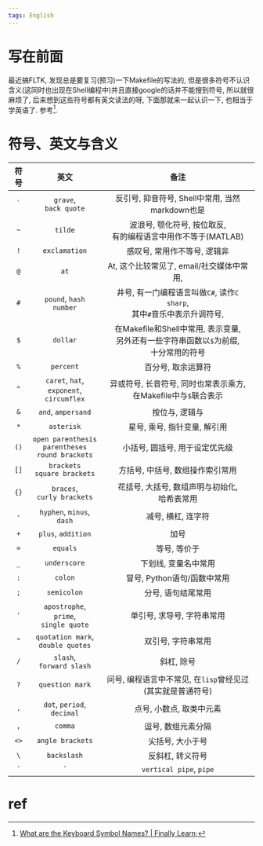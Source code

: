 ```yaml
---
tags: English 
---
```


# 写在前面

最近搞FLTK, 发现总是要复习(预习)一下Makefile的写法的, 但是很多符号不认识含义(这同时也出现在Shell编程中)并且直接google的话并不能搜到符号, 所以就很麻烦了, 后来想到这些符号都有英文读法的呀, 下面那就来一起认识一下, 也相当于学英语了. 参考[^1].

# 符号、英文与含义



|  符号   |                            英文                             |                             备注                             |
| :-----: | :---------------------------------------------------------: | :----------------------------------------------------------: |
| `` ` `` |                `grave`, <br /> `back quote`                 |       反引号, 抑音符号, Shell中常用, 当然markdown也是        |
|   `~`   |                           `tilde`                           | 波浪号, 颚化符号, 按位取反, <br />有的编程语言中用作不等于(MATLAB) |
|   `!`   |                        `exclamation`                        |                 感叹号, 常用作不等号, 逻辑非                 |
|   `@`   |                            `at`                             |          At, 这个比较常见了, email/社交媒体中常用,           |
|   `#`   |                `pound`, `hash`<br />`number`                | 井号, 有一门编程语言叫做`C#`, 读作`C sharp`, <br />其中`#`音乐中表示升调符号, |
|   `$`   |                          `dollar`                           | 在Makefile和Shell中常用, 表示变量, <br />另外还有一些字符串函数以`$`为前缀, <br />十分常用的符号 |
|   `%`   |                          `percent`                          |                      百分号, 取余运算符                      |
|   `^`   |       `caret`, `hat`,<br /> `exponent`, `circumflex`        | 异或符号, 长音符号, 同时也常表示乘方, <br />在Makefile中与`$`联合表示 |
|   `&`   |                     `and`, `ampersand`                      |                        按位与, 逻辑与                        |
|   `*`   |                         `asterisk`                          |                 星号, 乘号, 指针变量, 解引用                 |
|  `()`   | `open parenthesis`<br />`parentheses`<br />`round brackets` |                小括号, 圆括号, 用于设定优先级                |
|  `[]`   |              `brackets`<br />`square brackets`              |               方括号, 中括号, 数组操作索引常用               |
|  `{}`   |              `braces`, <br />`curly brackets`               |      花括号, 大括号, 数组声明与初始化, <br />哈希表常用      |
|   `-`   |               `hyphen`, `minus`,<br /> `dash`               |                      减号, 横杠, 连字符                      |
|   `+`   |                     `plus`, `addition`                      |                             加号                             |
|   `=`   |                          `equals`                           |                         等号, 等价于                         |
|   `_`   |                        `underscore`                         |                     下划线, 变量名中常用                     |
|   `:`   |                           `colon`                           |                 冒号, Python语句/函数中常用                  |
|   `;`   |                         `semicolon`                         |                      分号, 语句结尾常用                      |
|   `'`   |      `apostrophe`, <br />`prime`,<br />`single quote`       |                  单引号, 求导号, 字符串常用                  |
|   `"`   |           `quotation mark`,<br />`double quotes`            |                      双引号, 字符串常用                      |
|   `/`   |               `slash`,<br /> `forward slash`                |                          斜杠, 除号                          |
|   `?`   |                       `question mark`                       |  问号, 编程语言中不常见, 在`lisp`曾经见过(其实就是普通符号)  |
|   `.`   |               `dot`, `period`,<br />`decimal`               |                   点号, 小数点, 取类中元素                   |
|   `,`   |                           `comma`                           |                      逗号, 数组元素分隔                      |
|  `<>`   |                      `angle brackets`                       |                       尖括号, 大小于号                       |
|   `\`   |                         `backslash`                         |                       反斜杠, 转义符号                       |
|   `|`   |                   `vertical pipe`, `pipe`                   |                   管道符号, 按位或, 逻辑或                   |

# ref

[^1]:[What are the Keyboard Symbol Names? | Finally Learn](https://finallylearn.com/what-are-the-keyboard-symbol-names/);
